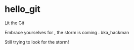 # hello_git
Lit the Git

Embrace yourselves for , the storm is coming . 
bka_hackman

Still trying to look for the storm!
